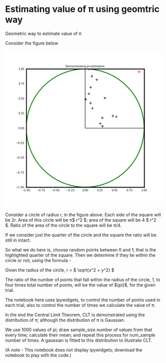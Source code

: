 # Estimating value of π using geomtric way
Geometric way to estimate value of π

Consider the figure below

![demonstrating_pi](images/idea.png)

Consider a circle of radius r, in the figure above. Each side of the square will be 2r. Area of this circle will be  π$  r^2 $; area of the square will be 4 $ r^2 $. Ratio of the area of the circle to the square will be π/4.

If we consider just the quarter of the circle and the square the ratio will be still in intact.

So what we do here is, choose random points between 0 and 1; that is the highlighted quarter of the square. Then we determine if they lie within the circle or not, using the formula -

Given the radius of the circle, r = $ \sqrt{x^2 + y^2} $

The ratio of the number of points that fall within the radius of the circle, 1, to four times total number of points, will be the value of $\{pi}$, for the given trial.

The notebook here uses ipywidgets, to control the number of points used in each trial; also to control the number of times we calculate the value of π.

In the end the Central Limit Theorem, CLT is demonstrated using the distribution of π; although the distribution of π is Gaussian.

We use 1000 values of pi; draw sample_size number of values from that every time; calculate their mean; and repeat this process for num_sample number of times.
A gaussian is fitted to this distribution to illustrate CLT.

(A note - This notebook does not display ipywidgets; download the notebook to play with the code.)
